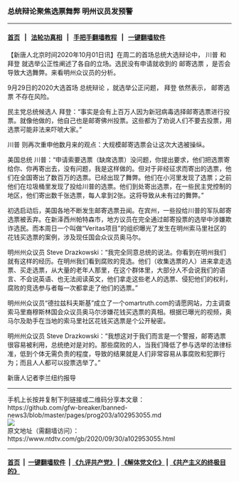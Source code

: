 ### 总统辩论聚焦选票舞弊 明州议员发预警
------------------------

#### [首页](https://github.com/gfw-breaker/banned-news3/blob/master/README.md) &nbsp;&nbsp;|&nbsp;&nbsp; [法轮功真相](https://github.com/begood0513/basic/blob/master/README.md)  &nbsp;&nbsp;|&nbsp;&nbsp; [手把手翻墙教程](https://github.com/gfw-breaker/guides/wiki)  &nbsp;&nbsp;|&nbsp;&nbsp; [一键翻墙软件](https://github.com/gfw-breaker/nogfw/blob/master/README.md)  



<div><div class="post_content" itemprop="articleBody">
 <p>
  【新唐人北京时间2020年10月01日讯】在周二的首场总统大选辩论中，
  <ok href="https://www.ntdtv.com/gb/川普.htm">
   川普
  </ok>
  和
  <ok href="https://www.ntdtv.com/gb/拜登.htm">
   拜登
  </ok>
  就选举公正性阐述了各自的立场。选民没有申请就收到的
  <ok href="https://www.ntdtv.com/gb/邮寄选票.htm">
   邮寄选票
  </ok>
  ，是否会导致大选舞弊。来看明州众议员的分析。
 </p>
 <p>
  9月29日的2020大选首场
  <ok href="https://www.ntdtv.com/gb/总统辩论.htm">
   总统辩论
  </ok>
  ，就选举公正问题，
  <ok href="https://www.ntdtv.com/gb/拜登.htm">
   拜登
  </ok>
  依然表示，
  <ok href="https://www.ntdtv.com/gb/邮寄选票.htm">
   邮寄选票
  </ok>
  不存在风险。
 </p>
 <p>
  民主党总统候选人 拜登：“事实是会有上百万人因为新冠病毒选择邮寄选票进行投票。就像他做的，他自己也是邮寄佛州投票。这些都为了劝说人们不要去投票，用选票可能非法来吓唬大家。”
 </p>
 <p>
  <ok href="https://www.ntdtv.com/gb/川普.htm">
   川普
  </ok>
  则再次重申他数月来的观点：大规模邮寄选票会让这次大选被操纵。
 </p>
 <p>
  美国总统 川普：“申请索要选票（缺席选票）没问题，你提出要求，他们把选票寄给你、你再寄出去，没有问题，我是这样做的。但对于非经征求而寄出的选票，他们在全国寄出了数百万的选票。已经出现了舞弊。他们在小河里发现了选票；之前他们在垃圾桶里发现了投给川普的选票。他们到处寄出选票，在一些民主党控制的地区，他们寄出数千张选票，每人拿到2张。这将导致从未有过的舞弊。”
 </p>
 <p>
  初选启动后，美国各地不断发生邮寄选票丑闻。在宾州，一些投给川普的军队邮寄选票被丢弃。在新泽西州帕特森市，地方议员在完全通过邮寄投票的选举中涉嫌欺诈选民。而本周日一个叫做“Veritas项目”的组织曝光了发生在明州索马里社区的花钱买选票的案例，涉及现任国会众议员奥马尔。
 </p>
 <p>
  明州州众议员 Steve Drazkowski：“我完全同意总统的说法。你看到在明州我们就有这样的经历。在明州我们看到腐败的竞选。他们（收集选票的人）进来拿走选票、买走选票，从大量的老年人那里，在这个群体里，大部分人不会说我们的语言、不会说英语、也无法阅读英文，他们拿走这些老人的选票、侵犯他们的权利，腐败的竞选参与者每一次都拿走了他们的选票。”
 </p>
 <p>
  明州州众议员“德拉兹科夫斯基”成立了一个omartruth.com的请愿网站，力主调查索马里裔穆斯林国会众议员奥马尔涉嫌花钱买选票的真相。根据已曝光的视频，奥马尔及助手在当地的索马里社区花钱买选票是个公开秘密。
 </p>
 <p>
  明州州众议员 Steve Drazkowski：“我想这对于我们而言是一个警报，邮寄选票很容易被利用，总统绝对是对的。那些腐败的人，当我们降低了参与选举的法律标准，低到个体无需负责的程度，导致的结果就是人们非常容易从事腐败和犯罪行为；而且人人都可以投票选举了。”
 </p>
 <p>
  新唐人记者李兰纽约报导
 </p>
 <div class="single_ad">
 </div>
</div>
</div>
<hr/>
手机上长按并复制下列链接或二维码分享本文章：<br/>
https://github.com/gfw-breaker/banned-news3/blob/master/pages/prog203/a102953055.md <br/>
<a href='https://github.com/gfw-breaker/banned-news3/blob/master/pages/prog203/a102953055.md'><img src='https://github.com/gfw-breaker/banned-news3/blob/master/pages/prog203/a102953055.md.png'/></a> <br/>
原文地址（需翻墙访问）：https://www.ntdtv.com/gb/2020/09/30/a102953055.html


------------------------
#### [首页](https://github.com/gfw-breaker/banned-news3/blob/master/README.md) &nbsp;|&nbsp; [一键翻墙软件](https://github.com/gfw-breaker/nogfw/blob/master/README.md) &nbsp;| [《九评共产党》](https://github.com/gfw-breaker/9ping.md/blob/master/README.md#九评之一评共产党是什么) | [《解体党文化》](https://github.com/gfw-breaker/jtdwh.md/blob/master/README.md) | [《共产主义的终极目的》](https://github.com/gfw-breaker/gczydzjmd.md/blob/master/README.md)


<img src='http://gfw-breaker.win/banned-news3/pages/prog203/a102953055.md' width='0px' height='0px'/>